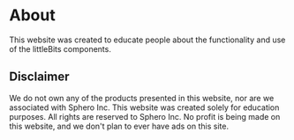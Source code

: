# About 

This website was created to educate people about the functionality and use of the littleBits components.

## Disclaimer

We do not own any of the products presented in this website, nor are we associated with Sphero Inc. This website was created solely for education purposes. All rights are reserved to Sphero Inc. No profit is being made on this website, and we don't plan to ever have ads on this site.
